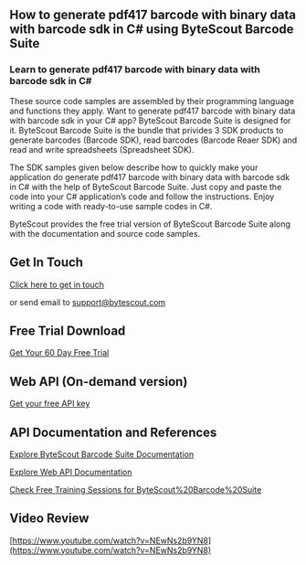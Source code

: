 ## How to generate pdf417 barcode with binary data with barcode sdk in C# using ByteScout Barcode Suite

### Learn to generate pdf417 barcode with binary data with barcode sdk in C#

These source code samples are assembled by their programming language and functions they apply. Want to generate pdf417 barcode with binary data with barcode sdk in your C# app? ByteScout Barcode Suite is designed for it. ByteScout Barcode Suite is the bundle that privides 3  SDK products to generate barcodes (Barcode SDK), read barcodes (Barcode Reaer SDK) and read and write spreadsheets (Spreadsheet SDK).

The SDK samples given below describe how to quickly make your application do generate pdf417 barcode with binary data with barcode sdk in C# with the help of ByteScout Barcode Suite. Just copy and paste the code into your C# application’s code and follow the instructions. Enjoy writing a code with ready-to-use sample codes in C#.

ByteScout provides the free trial version of ByteScout Barcode Suite along with the documentation and source code samples.

## Get In Touch

[Click here to get in touch](https://bytescout.zendesk.com/hc/en-us/requests/new?subject=ByteScout%20Barcode%20Suite%20Question)

or send email to [support@bytescout.com](mailto:support@bytescout.com?subject=ByteScout%20Barcode%20Suite%20Question) 

## Free Trial Download

[Get Your 60 Day Free Trial](https://bytescout.com/download/web-installer?utm_source=github-readme)

## Web API (On-demand version)

[Get your free API key](https://pdf.co/documentation/api?utm_source=github-readme)

## API Documentation and References

[Explore ByteScout Barcode Suite Documentation](https://bytescout.com/documentation/index.html?utm_source=github-readme)

[Explore Web API Documentation](https://pdf.co/documentation/api?utm_source=github-readme)

[Check Free Training Sessions for ByteScout%20Barcode%20Suite](https://academy.bytescout.com/)

## Video Review

[https://www.youtube.com/watch?v=NEwNs2b9YN8](https://www.youtube.com/watch?v=NEwNs2b9YN8)